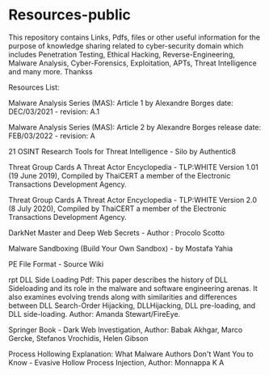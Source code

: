 # Resources-public
This repository contains Links, Pdfs, files or other useful information for the purpose of knowledge sharing related to cyber-security domain which includes Penetration Testing, Ethical Hacking, Reverse-Engineering, Malware Analysis, Cyber-Forensics, Exploitation, APTs, Threat Intelligence and many more.
Thankss

Resources List:

Malware Analysis Series (MAS): Article 1 by Alexandre Borges date: DEC/03/2021 - revision: A.1

Malware Analysis Series (MAS): Article 2 by Alexandre Borges release date: FEB/03/2022 - revision: A

21 OSINT Research Tools for Threat Intelligence - Silo by Authentic8

Threat Group Cards A Threat Actor Encyclopedia - TLP:WHITE Version 1.01 (19 June 2019), Compiled by ThaiCERT a member of the Electronic Transactions Development Agency.

Threat Group Cards A Threat Actor Encyclopedia - TLP:WHITE Version 2.0 (8 July 2020), Compiled by ThaiCERT a member of the Electronic Transactions Development Agency.

DarkNet Master and Deep Web Secrets - Author : Procolo Scotto

Malware Sandboxing (Build Your Own Sandbox) - by Mostafa Yahia

PE File Format - Source Wiki

rpt DLL Side Loading Pdf: This paper describes the history of DLL Sideloading and its role in the malware and software engineering arenas. It also examines evolving
trends along with similarities and differences between DLL Search-Order Hijacking, DLLHijacking, DLL pre-loading, and DLL side-loading. Author: Amanda Stewart/FireEye.

Springer Book - Dark Web Investigation, Author: Babak Akhgar, Marco Gercke, Stefanos Vrochidis, Helen Gibson

Process Hollowing Explanation: What Malware Authors Don't Want You to Know - Evasive Hollow Process Injection, Author: Monnappa K A
